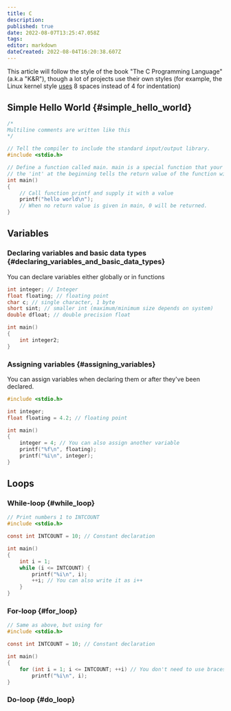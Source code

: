 ```yaml
---
title: C
description: 
published: true
date: 2022-08-07T13:25:47.058Z
tags: 
editor: markdown
dateCreated: 2022-08-04T16:20:38.607Z
---
```


This article will follow the style of the book \"The C Programming
Language\" (a.k.a \"K&R\"), though a lot of projects use their own
styles (for example, the Linux kernel style
[uses](https://en.wikipedia.org/wiki/Indentation_style#Variant:_Linux_kernel)
8 spaces instead of 4 for indentation)

## Simple Hello World {#simple_hello_world}

``` c
/*
Multiline comments are written like this
*/

// Tell the compiler to include the standard input/output library.
#include <stdio.h>

// Define a function called main. main is a special function that your program will enter when compiled and executed
// the 'int' at the beginning tells the return value of the function will be of type int
int main()
{
    // Call function printf and supply it with a value
    printf("hello world\n"); 
    // When no return value is given in main, 0 will be returned.
}
```

## Variables

### Declaring variables and basic data types {#declaring_variables_and_basic_data_types}

You can declare variables either globally or in functions

``` c
int integer; // Integer
float floating; // floating point
char c; // single character, 1 byte
short sint; // smaller int (maximum/minimum size depends on system)
double dfloat; // double precision float

int main()
{
    int integer2;
}
```

### Assigning variables {#assigning_variables}

You can assign variables when declaring them or after they\'ve been
declared.

``` c
#include <stdio.h>

int integer;
float floating = 4.2; // floating point

int main()
{
    integer = 4; // You can also assign another variable
    printf("%f\n", floating);
    printf("%i\n", integer);
}
```

## Loops

### While-loop {#while_loop}

``` c
// Print numbers 1 to INTCOUNT
#include <stdio.h>

const int INTCOUNT = 10; // Constant declaration

int main() 
{
    int i = 1;
    while (i <= INTCOUNT) {
        printf("%i\n", i);
        ++i; // You can also write it as i++
    }   
}
```

### For-loop {#for_loop}

``` c
// Same as above, but using for
#include <stdio.h>

const int INTCOUNT = 10; // Constant declaration

int main() 
{
    for (int i = 1; i <= INTCOUNT; ++i) // You don't need to use braces for single line statements
        printf("%i\n", i);
}
```

### Do-loop {#do_loop}
